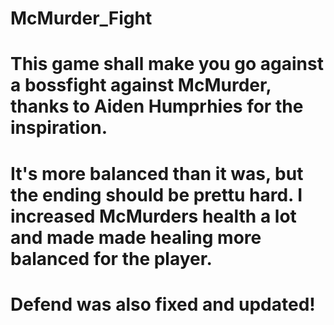 # McMurder_Fight
# This game shall make you go against a bossfight against McMurder, thanks to Aiden Humprhies for the inspiration. 
# It's more balanced than it was, but the ending should be prettu hard. I increased McMurders health a lot and made made healing more balanced for the player.
# Defend was also fixed and updated!